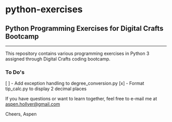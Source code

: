# python-exercises

## Python Programming Exercises for Digital Crafts Bootcamp

---------

This repository contains various programming exercises in Python 3 assigned through Digital Crafts coding bootcamp.

### To Do's
[ ] - Add exception handling to degree_conversion.py
[x] - Format tip_calc.py to display 2 decimal places


If you have questions or want to learn together, feel free to e-mail me at aspen.hollyer@gmail.com

Cheers,
Aspen
